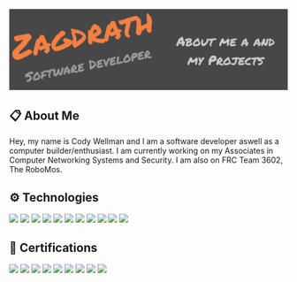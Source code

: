 [![Header](https://raw.githubusercontent.com/zagdrath/Zagdrath/main/readme-header.png "Header")](https://www.codexsystems.us/)

## 📋 About Me

Hey, my name is Cody Wellman and I am a software developer aswell as a computer builder/enthusiast. I am currently working on my Associates in Computer Networking Systems and Security. I am also on FRC Team 3602, The RoboMos.

## ⚙️ Technologies
![](https://img.shields.io/badge/OS-Linux-orange/?logo=linux&color=orange&logoColor=FFFFFF)
![](https://img.shields.io/badge/OS-macOS-orange/?logo=apple&color=orange&logoColor=FFFFFF)
![](https://img.shields.io/badge/OS-Windows-orange/?logo=windows&color=orange&logoColor=FFFFFF)
![](https://img.shields.io/badge/Editor-VS%20Code-orange/?logo=visual%20studio%20code&color=orange&logoColor=FFFFFF)
![](https://img.shields.io/badge/Code-Python-orange/?logo=python&color=orange&logoColor=FFFFFF)
![](https://img.shields.io/badge/Code-Java-orange/?logo=java&color=orange&logoColor=FFFFFF)
![](https://img.shields.io/badge/Code-HTML-orange/?logo=HTML5&color=orange&logoColor=FFFFFF)
![](https://img.shields.io/badge/Code-CSS-orange/?logo=CSS3&color=orange&logoColor=FFFFFF)
![](https://img.shields.io/badge/Shell-Bash-orange/?logo=gnu%20bash&color=orange&logoColor=FFFFFF)
![](https://img.shields.io/badge/Tools-Git-orange/?logo=git&color=orange&logoColor=FFFFFF)
![](https://img.shields.io/badge/Tools-GitHub-orange/?logo=github&color=orange&logoColor=FFFFFF)

## 📄 Certifications
![](https://img.shields.io/badge/MOS-Microsoft%20Word%202016-orange/?logo=windows&color=orange&logoColor=FFFFFF)
![](https://img.shields.io/badge/MOS-Microsoft%20Excel%202016-orange/?logo=windows&color=orange&logoColor=FFFFFF)
![](https://img.shields.io/badge/MOS-Microsoft%20PowerPoint%202016-orange/?logo=windows&color=orange&logoColor=FFFFFF)
![](https://img.shields.io/badge/MTA-Windows%20Operating%20System%20Fundamentals-orange/?logo=windows&color=orange&logoColor=FFFFFF)
![](https://img.shields.io/badge/MTA-Windows%20Server%20Administration%20Fundamentals-orange/?logo=windows&color=orange&logoColor=FFFFFF)
![](https://img.shields.io/badge/MTA-Networking%20Fundamentals-orange/?logo=windows&color=orange&logoColor=FFFFFF)
![](https://img.shields.io/badge/MTA-Security%20Fundamentals-orange/?logo=windows&color=orange&logoColor=FFFFFF)
![](https://img.shields.io/badge/MTA-Mobility%20and%20Device%20Fundamentals-orange/?logo=windows&color=orange&logoColor=FFFFFF)
![](https://img.shields.io/badge/Certiport-Communication%20Skills%20for%20Business-orange/?color=orange)
